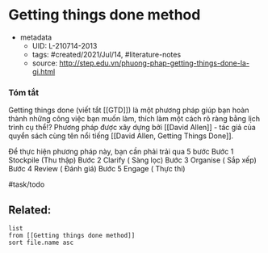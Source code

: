 # Getting things done method


- metadata
	- UID: L-210714-2013
	- tags: #created/2021/Jul/14, #literature-notes 
	- source: http://step.edu.vn/phuong-phap-getting-things-done-la-gi.html

### Tóm tắt
Getting things done (viết tắt [[GTD]]) là một phương pháp giúp bạn hoàn thành những công việc bạn muốn làm, thích làm một cách rõ ràng bằng lịch trình cụ thể!?
Phương pháp được xây dựng bởi [[David Allen]] - tác giả của quyển sách cùng tên nổi tiếng [[David Allen, Getting Things Done]].

Để thực hiện phương pháp này, bạn cần phải trải qua 5 bước
Bước 1 Stockpile (Thu thập)
Bước 2 Clarify ( Sàng lọc)
Bước 3 Organise ( Sắp xếp)
Bước 4 Review ( Đánh giá)
Bước 5 Engage ( Thực thi)

#task/todo 

## Related:
```dataview
list
from [[Getting things done method]]
sort file.name asc
```